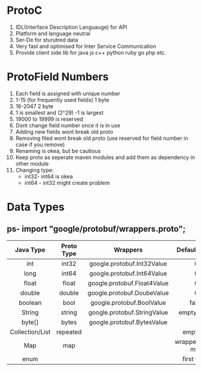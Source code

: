 # ProtoC

1. IDL(Interface Description Languauge) for API
1. Platform and language neutral
1. Ser-De for sturutred data
1. Very fast and optimised for Inter Service Communication
1. Provide client side lib for java js c++ python ruby go php etc.

# ProtoField Numbers 
1. Each field is assigned with unique number
1. 1-15 (for frequently used fields) 1 byte
1. 16-2047  2 byte
1. 1 is smallest and (2^29) -1 is largest
1. 19000 to 19999 is reserved
1. Dont change field number once it is in use
1. Adding new fields wont break old proto
1. Removing filed wont break old proto (use reserved for field number in case if you remove)
1. Renaming is okea, but be cautious
1. Keep proto as seperate maven modules and add them as dependency in other module
1. Changing type: 
      - int32- int64 is okea
      - int64 - int32 might create problem

# Data Types

## ps- import "google/protobuf/wrappers.proto";

| Java Type   | Proto Type  | Wrappers        | Default Value|
|    :---:    |   :----:    |      :---:      |     :---:    |
|int            |int32       |google.protobuf.Int32Value |0 |
|long           |int64       |google.protobuf.Int64Value |0 |
|float          |float       |google.protobuf.Float4Value|0 | 
|double         |double      |google.protobuf.DoubeValue |0 |
|boolean        |bool        |google.protobuf.BoolValue  |false|
|String         |string      |google.protobuf.StringValue|empty string|
|byte[]         |bytes       |google.protobuf.BytesValue  |  |
|Collection/List|repeated   || empty list|
|Map            |map        || wrapper/empty map|
|enum           |           || first value|
